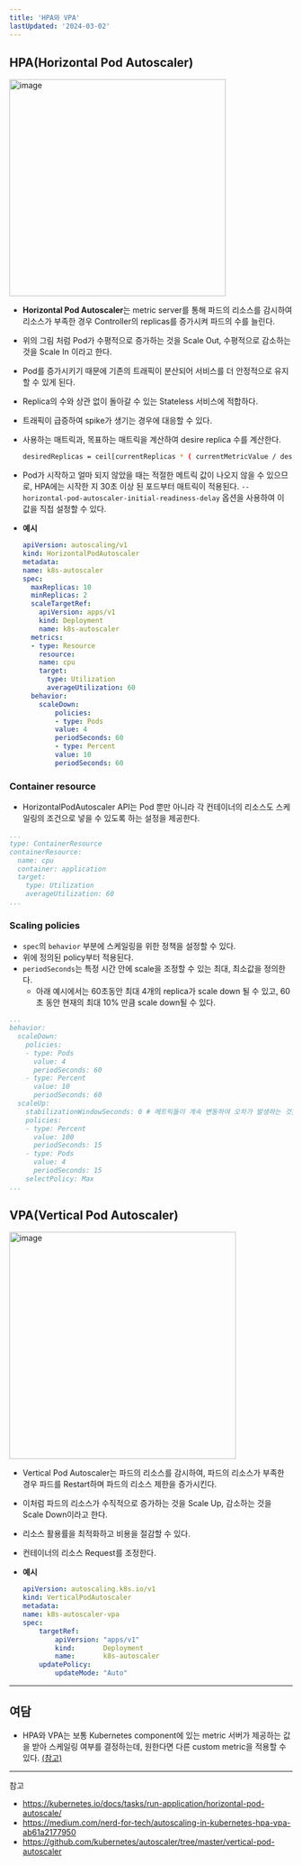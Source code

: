 ```yaml
---
title: 'HPA와 VPA'
lastUpdated: '2024-03-02'
---
```


## HPA(Horizontal Pod Autoscaler)

<img width="385" alt="image" src="https://github.com/rlaisqls/TIL/assets/81006587/dbeeda64-b697-440b-b9eb-2ab16d3d02c0">

- **Horizontal Pod Autoscaler**는 metric server를 통해 파드의 리소스를 감시하여 리소스가 부족한 경우 Controller의 replicas를 증가시켜 파드의 수를 늘린다.
- 위의 그림 처럼 Pod가 수평적으로 증가하는 것을 Scale Out, 수평적으로 감소하는 것을 Scale In 이라고 한다.
- Pod를 증가시키기 때문에 기존의 트래픽이 분산되어 서비스를 더 안정적으로 유지할 수 있게 된다.
- Replica의 수와 상관 없이 돌아갈 수 있는 Stateless 서비스에 적합하다.
- 트래픽이 급증하여 spike가 생기는 경우에 대응할 수 있다.
- 사용하는 매트릭과, 목표하는 매트릭을 계산하여 desire replica 수를 계산한다.

    ```bash
    desiredReplicas = ceil[currentReplicas * ( currentMetricValue / desiredMetricValue )]
    ```

- Pod가 시작하고 얼마 되지 않았을 때는 적절한 메트릭 값이 나오지 않을 수 있으므로, HPA에는 시작한 지 30초 이상 된 포드부터 매트릭이 적용된다. `--horizontal-pod-autoscaler-initial-readiness-delay` 옵션을 사용하여 이 값을 직접 설정할 수 있다.

- **예시**
    ```yaml
    apiVersion: autoscaling/v1
    kind: HorizontalPodAutoscaler
    metadata:
    name: k8s-autoscaler
    spec:
      maxReplicas: 10
      minReplicas: 2
      scaleTargetRef:
        apiVersion: apps/v1
        kind: Deployment
        name: k8s-autoscaler
      metrics:
      - type: Resource
        resource:
        name: cpu
        target:
          type: Utilization
          averageUtilization: 60
      behavior:
        scaleDown:
            policies:
            - type: Pods
            value: 4
            periodSeconds: 60
            - type: Percent
            value: 10
            periodSeconds: 60
    ```

### Container resource

- HorizontalPodAutoscaler API는 Pod 뿐만 아니라 각 컨테이너의 리소스도 스케일링의 조건으로 넣을 수 있도록 하는 설정을 제공한다.

```yaml
...
type: ContainerResource
containerResource:
  name: cpu
  container: application
  target:
    type: Utilization
    averageUtilization: 60
...
```

### Scaling policies

- `spec`의 `behavior` 부분에 스케일링을 위한 정책을 설정할 수 있다.
- 위에 정의된 policy부터 적용된다.
- `periodSeconds`는 특정 시간 안에 scale을 조정할 수 있는 최대, 최소값을 정의한다.
  - 아래 예시에서는 60초동안 최대 4개의 replica가 scale down 될 수 있고, 60초 동안 현재의 최대 10% 만큼 scale down될 수 있다.

```yaml
...
behavior:
  scaleDown:
    policies:
    - type: Pods
      value: 4
      periodSeconds: 60
    - type: Percent
      value: 10
      periodSeconds: 60
  scaleUp:
    stabilizationWindowSeconds: 0 # 메트릭들이 계속 변동하여 오차가 발생하는 것을 조정하기 위해 사용하는 옵션
    policies:
    - type: Percent
      value: 100
      periodSeconds: 15
    - type: Pods
      value: 4
      periodSeconds: 15
    selectPolicy: Max
...
```

## VPA(Vertical Pod Autoscaler)

<img width="403" alt="image" src="https://github.com/rlaisqls/TIL/assets/81006587/39ff5c76-c464-4efa-aa3f-7593a9dab180">

- Vertical Pod Autoscaler는 파드의 리소스를 감시하여, 파드의 리소스가 부족한 경우 파드를 Restart하며 파드의 리소스 제한을 증가시킨다.
- 이처럼 파드의 리소스가 수직적으로 증가하는 것을 Scale Up, 감소하는 것을 Scale Down이라고 한다.
- 리소스 활용률을 최적화하고 비용을 절감할 수 있다.
- 컨테이너의 리소스 Request를 조정한다.

- **예시**
    ```yaml
    apiVersion: autoscaling.k8s.io/v1
    kind: VerticalPodAutoscaler
    metadata:
    name: k8s-autoscaler-vpa
    spec:
        targetRef:
            apiVersion: "apps/v1"
            kind:       Deployment
            name:       k8s-autoscaler
        updatePolicy:
            updateMode: "Auto"
    ```

---

## 여담

- HPA와 VPA는 보통 Kubernetes component에 있는 metric 서버가 제공하는 값을 받아 스케일링 여부를 결정하는데, 원한다면 다른 custom metric을 적용할 수 있다. [(참고)](https://kubernetes.io/docs/tasks/run-application/horizontal-pod-autoscale/#support-for-metrics-apis)

---
참고
- https://kubernetes.io/docs/tasks/run-application/horizontal-pod-autoscale/
- https://medium.com/nerd-for-tech/autoscaling-in-kubernetes-hpa-vpa-ab61a2177950
- https://github.com/kubernetes/autoscaler/tree/master/vertical-pod-autoscaler